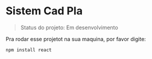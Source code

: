 <h1>Sistem Cad Pla</h1>

> Status do projeto: Em desenvolvimento

Pra rodar esse projetot na sua maquina, por favor digite:

```
npm install react
```
